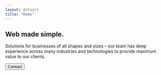 ```yaml
---
layout: default
title: "Home"
---
```


<section class="h-full bg-hero-background bg-cover bg-indigo-900 bg-blend-multiply bg-opacity-60">
  <div class="flex items-center h-full py-4 px-6 md:px-6 lg:px-12 xl:px-80">
    <div>
      <h1 class="text-5xl text-white font-bold mb-4">Web made simple.</h1>
      <p class="text-white lg:w-1/2 mb-4">
        Solutions for businesses of all shapes and sizes – our team has deep experience across many industries and technologies to provide maximum value to our clients.
      </p>
      <a href="#"><button type="button" class="py-2 px-4 bg-indigo-400 text-gray-100 rounded shadow font-bold hover:bg-indigo-800">Contact</button></a>
    </div>
  </div>
</section>
